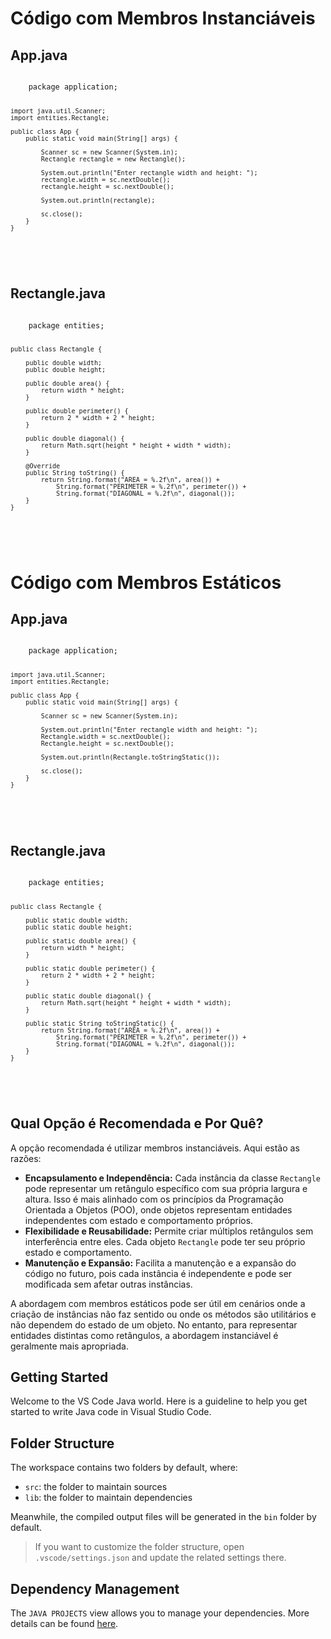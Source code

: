 <!DOCTYPE html>
<html>

<body>
    <h1>Código com Membros Instanciáveis</h1>

<h2>App.java</h2>
<pre>
<code>
    package application;

    import java.util.Scanner;
    import entities.Rectangle;

    public class App {
        public static void main(String[] args) {

            Scanner sc = new Scanner(System.in);
            Rectangle rectangle = new Rectangle();

            System.out.println("Enter rectangle width and height: ");
            rectangle.width = sc.nextDouble();
            rectangle.height = sc.nextDouble();

            System.out.println(rectangle);

            sc.close();
        }
    }
</code>
    </pre>

<h2>Rectangle.java</h2>
<pre>
<code>
    package entities;

    public class Rectangle {

        public double width;
        public double height;

        public double area() {
            return width * height;
        }

        public double perimeter() {
            return 2 * width + 2 * height;
        }

        public double diagonal() {
            return Math.sqrt(height * height + width * width);
        }

        @Override
        public String toString() {
            return String.format("AREA = %.2f\n", area()) +
                String.format("PERIMETER = %.2f\n", perimeter()) +
                String.format("DIAGONAL = %.2f\n", diagonal());
        }
    }
</code>
    </pre>
</body>
</html>


<!DOCTYPE html>
<html>

<body>
    <h1>Código com Membros Estáticos</h1>

<h2>App.java</h2>
<pre>
<code>
    package application;

    import java.util.Scanner;
    import entities.Rectangle;

    public class App {
        public static void main(String[] args) {

            Scanner sc = new Scanner(System.in);

            System.out.println("Enter rectangle width and height: ");
            Rectangle.width = sc.nextDouble();
            Rectangle.height = sc.nextDouble();

            System.out.println(Rectangle.toStringStatic());

            sc.close();
        }
    }
</code>
    </pre>

<h2>Rectangle.java</h2>
<pre>
<code>
    package entities;

    public class Rectangle {

        public static double width;
        public static double height;

        public static double area() {
            return width * height;
        }

        public static double perimeter() {
            return 2 * width + 2 * height;
        }

        public static double diagonal() {
            return Math.sqrt(height * height + width * width);
        }

        public static String toStringStatic() {
            return String.format("AREA = %.2f\n", area()) +
                String.format("PERIMETER = %.2f\n", perimeter()) +
                String.format("DIAGONAL = %.2f\n", diagonal());
        }
    }
</code>
    </pre>

<h2>Qual Opção é Recomendada e Por Quê?</h2>
<p>A opção recomendada é utilizar membros instanciáveis. Aqui estão as razões:</p>
<ul>
    <li><b>Encapsulamento e Independência:</b> Cada instância da classe <code>Rectangle</code> pode representar um retângulo específico com sua própria largura e altura. Isso é mais alinhado com os princípios da Programação Orientada a Objetos (POO), onde objetos representam entidades independentes com estado e comportamento próprios.</li>
    <li><b>Flexibilidade e Reusabilidade:</b> Permite criar múltiplos retângulos sem interferência entre eles. Cada objeto <code>Rectangle</code> pode ter seu próprio estado e comportamento.</li>
    <li><b>Manutenção e Expansão:</b> Facilita a manutenção e a expansão do código no futuro, pois cada instância é independente e pode ser modificada sem afetar outras instâncias.</li>
</ul>
<p>A abordagem com membros estáticos pode ser útil em cenários onde a criação de instâncias não faz sentido ou onde os métodos são utilitários e não dependem do estado de um objeto. No entanto, para representar entidades distintas como retângulos, a abordagem instanciável é geralmente mais apropriada.</p>
</body>
</html>




## Getting Started

Welcome to the VS Code Java world. Here is a guideline to help you get started to write Java code in Visual Studio Code.

## Folder Structure

The workspace contains two folders by default, where:

- `src`: the folder to maintain sources
- `lib`: the folder to maintain dependencies

Meanwhile, the compiled output files will be generated in the `bin` folder by default.

> If you want to customize the folder structure, open `.vscode/settings.json` and update the related settings there.

## Dependency Management

The `JAVA PROJECTS` view allows you to manage your dependencies. More details can be found [here](https://github.com/microsoft/vscode-java-dependency#manage-dependencies).
